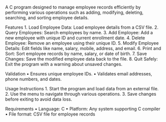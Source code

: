 A C program designed to manage employee records efficiently by performing various operations such as adding, modifying, deleting, searching, and sorting employee details.

Features
	1.	Load Employee Data: Load employee details from a CSV file.
	2.	Query Employees: Search employees by name.
	3.	Add Employee: Add a new employee with unique ID and current enrollment date.
	4.	Delete Employee: Remove an employee using their unique ID.
	5.	Modify Employee Details: Edit fields like name, salary, mobile, address, and email.
	6.	Print and Sort: Sort employee records by name, salary, or date of birth.
	7.	Save Changes: Save the modified employee data back to the file.
	8.	Quit Safely: Exit the program with a warning about unsaved changes.

Validation
	•	Ensures unique employee IDs.
	•	Validates email addresses, phone numbers, and dates.

Usage Instructions
	1.	Start the program and load data from an external file.
	2.	Use the menu to navigate through various operations.
	3.	Save changes before exiting to avoid data loss.

Requirements
	•	Language: C
	•	Platform: Any system supporting C compiler
	•	File format: CSV file for employee records

